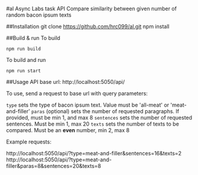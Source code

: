 #al
Async Labs task API
Compare similarity between given number of random bacon ipsum texts

##Installation
    git clone https://github.com/hrc099/al.git
    npm install

##Build & run
To build

    npm run build

To build and run

    npm run start

##Usage
API base url: http://localhost:5050/api/

To use, send a request to base url with query parameters:

`type` sets the type of bacon ipsum text. Value must be 'all-meat' or 'meat-and-filler'
`paras` (optional) sets the number of requested paragraphs. If provided, must be min 1, and max 8
`sentences` sets the number of requested sentences. Must be min 1, max 20
`texts` sets the number of texts to be compared. Must be an **even** number, min 2, max 8

Example requests:

http://localhost:5050/api/?type=meat-and-filler&sentences=16&texts=2
http://localhost:5050/api/?type=meat-and-filler&paras=8&sentences=20&texts=8